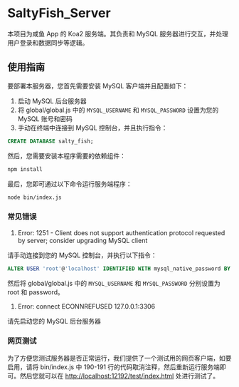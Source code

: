 # SaltyFish_Server

本项目为咸鱼 App 的 Koa2 服务端。其负责和 MySQL 服务器进行交互，并处理用户登录和数据同步等逻辑。

## 使用指南

要部署本服务器，您首先需要安装 MySQL 客户端并且配置如下：

1. 启动 MySQL 后台服务器
2. 将 global/global.js 中的 `MYSQL_USERNAME` 和 `MYSQL_PASSWORD` 设置为您的 MySQL 账号和密码
3. 手动在终端中连接到 MySQL 控制台，并且执行指令：

  ```SQL
  CREATE DATABASE salty_fish;
  ```

然后，您需要安装本程序需要的依赖组件：

```bash
npm install
```

最后，您即可通过以下命令运行服务端程序：

```bash
node bin/index.js
```

### 常见错误

1. Error: 1251 - Client does not support authentication protocol requested by server; consider upgrading MySQL client

  请手动连接到您的 MySQL 控制台，并执行以下指令：

  ```SQL
  ALTER USER 'root'@'localhost' IDENTIFIED WITH mysql_native_password BY 'password'
  ```

  然后将 global/global.js 中的 `MYSQL_USERNAME` 和 `MYSQL_PASSWORD` 分别设置为 root 和 password。

1. Error: connect ECONNREFUSED 127.0.0.1:3306

  请先启动您的 MySQL 后台服务器

### 网页测试

为了方便您测试服务器是否正常运行，我们提供了一个测试用的网页客户端，如要启用，请将 bin/index.js 中 190-191 行的代码取消注释，然后重新运行服务端即可。然后您就可以在 [http://localhost:12192/test/index.html](http://localhost:12192/test/index.html) 处进行测试了。